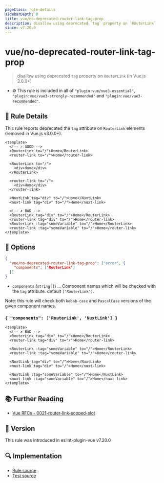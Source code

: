 ```yaml
---
pageClass: rule-details
sidebarDepth: 0
title: vue/no-deprecated-router-link-tag-prop
description: disallow using deprecated `tag` property on `RouterLink` (in Vue.js 3.0.0+)
since: v7.20.0
---
```


# vue/no-deprecated-router-link-tag-prop

> disallow using deprecated `tag` property on `RouterLink` (in Vue.js 3.0.0+)

- :gear: This rule is included in all of `"plugin:vue/vue3-essential"`, `"plugin:vue/vue3-strongly-recommended"` and `"plugin:vue/vue3-recommended"`.

## :book: Rule Details

This rule reports deprecated the `tag` attribute on `RouterLink` elements (removed in Vue.js v3.0.0+).

<eslint-code-block :rules="{'vue/no-deprecated-router-link-tag-prop': ['error']}">

```vue
<template>
  <!-- ✓ GOOD -->
  <RouterLink to="/">Home</RouterLink>
  <router-link to="/">Home</router-link>

  <RouterLink to="/">
    <div>Home</div>
  </RouterLink>

  <router-link to="/">
    <div>Home</div>
  </router-link>

  <NuxtLink tag="div" to="/">Home</NuxtLink>
  <nuxt-link tag="div" to="/">Home</nuxt-link>

  <!-- ✗ BAD -->
  <RouterLink tag="div" to="/">Home</RouterLink>
  <router-link tag="div" to="/">Home</router-link>
  <RouterLink :tag="someVariable" to="/">Home</RouterLink>
  <router-link :tag="someVariable" to="/">Home</router-link>
</template>
```

</eslint-code-block>

## :wrench: Options

```json
{
  "vue/no-deprecated-router-link-tag-prop": ["error", {
    "components": ['RouterLink']
  }]
}
```

- `components` (`string[]`) ... Component names which will be checked with the `tag` attribute. default `['RouterLink']`.

Note: this rule will check both `kebab-case` and `PascalCase` versions of the
given component names.

### `{ "components": ['RouterLink', 'NuxtLink'] }`

<eslint-code-block :rules="{'vue/no-deprecated-router-link-tag-prop': ['error', {'components': ['RouterLink', 'NuxtLink']}]}">

```vue
<template>
  <!-- ✗ BAD -->
  <RouterLink tag="div" to="/">Home</RouterLink>
  <router-link tag="div" to="/">Home</router-link>

  <RouterLink :tag="someVariable" to="/">Home</RouterLink>
  <router-link :tag="someVariable" to="/">Home</router-link>

  <NuxtLink tag="div" to="/">Home</NuxtLink>
  <nuxt-link tag="div" to="/">Home</nuxt-link>

  <NuxtLink :tag="someVariable" to="/">Home</NuxtLink>
  <nuxt-link :tag="someVariable" to="/">Home</nuxt-link>
</template>
```

</eslint-code-block>

## :books: Further Reading

- [Vue RFCs - 0021-router-link-scoped-slot](https://github.com/vuejs/rfcs/blob/master/active-rfcs/0021-router-link-scoped-slot.md)

## :rocket: Version

This rule was introduced in eslint-plugin-vue v7.20.0

## :mag: Implementation

- [Rule source](https://github.com/vuejs/eslint-plugin-vue/blob/master/lib/rules/no-deprecated-router-link-tag-prop.js)
- [Test source](https://github.com/vuejs/eslint-plugin-vue/blob/master/tests/lib/rules/no-deprecated-router-link-tag-prop.js)
